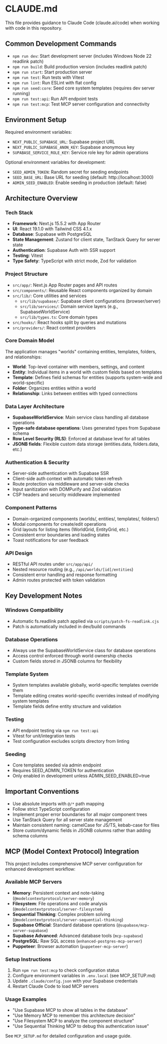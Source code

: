 # CLAUDE.md

This file provides guidance to Claude Code (claude.ai/code) when working with code in this repository.

## Common Development Commands

- `npm run dev`: Start development server (includes Windows Node 22 readlink patch)
- `npm run build`: Build production version (includes readlink patch)
- `npm run start`: Start production server
- `npm run test`: Run tests with Vitest
- `npm run lint`: Run ESLint with flat config
- `npm run seed:core`: Seed core system templates (requires dev server running)
- `npm run test:api`: Run API endpoint tests
- `npm run test:mcp`: Test MCP server configuration and connectivity

## Environment Setup

Required environment variables:
- `NEXT_PUBLIC_SUPABASE_URL`: Supabase project URL
- `NEXT_PUBLIC_SUPABASE_ANON_KEY`: Supabase anonymous key
- `SUPABASE_SERVICE_ROLE_KEY`: Service role key for admin operations

Optional environment variables for development:
- `SEED_ADMIN_TOKEN`: Random secret for seeding endpoints
- `SEED_BASE_URL`: Base URL for seeding (default: http://localhost:3000)
- `ADMIN_SEED_ENABLED`: Enable seeding in production (default: false)

## Architecture Overview

### Tech Stack
- **Framework**: Next.js 15.5.2 with App Router
- **UI**: React 19.1.0 with Tailwind CSS 4.1.x
- **Database**: Supabase with PostgreSQL
- **State Management**: Zustand for client state, TanStack Query for server state
- **Authentication**: Supabase Auth with SSR support
- **Testing**: Vitest
- **Type Safety**: TypeScript with strict mode, Zod for validation

### Project Structure
- `src/app/`: Next.js App Router pages and API routes
- `src/components/`: Reusable React components organized by domain
- `src/lib/`: Core utilities and services
  - `src/lib/supabase/`: Supabase client configurations (browser/server)
  - `src/lib/services/`: Domain service layers (e.g., SupabaseWorldService)
  - `src/lib/types.ts`: Core domain types
- `src/hooks/`: React hooks split by queries and mutations
- `src/providers/`: React context providers

### Core Domain Model
The application manages "worlds" containing entities, templates, folders, and relationships:
- **World**: Top-level container with members, settings, and content
- **Entity**: Individual items in a world with custom fields based on templates
- **Template**: Defines field schemas for entities (supports system-wide and world-specific)
- **Folder**: Organizes entities within a world
- **Relationship**: Links between entities with typed connections

### Data Layer Architecture
- **SupabaseWorldService**: Main service class handling all database operations
- **Type-safe database operations**: Uses generated types from Supabase schema
- **Row Level Security (RLS)**: Enforced at database level for all tables
- **JSONB fields**: Flexible custom data storage (entities.data, folders.data, etc.)

### Authentication & Security
- Server-side authentication with Supabase SSR
- Client-side auth context with automatic token refresh
- Route protection via middleware and server-side checks
- Input sanitization with DOMPurify and Zod validation
- CSP headers and security middleware implemented

### Component Patterns
- Domain-organized components (worlds/, entities/, templates/, folders/)
- Modal components for create/edit operations
- Grid layouts for listing items (WorldGrid, EntityGrid, etc.)
- Consistent error boundaries and loading states
- Toast notifications for user feedback

### API Design
- RESTful API routes under `src/app/api/`
- Nested resource routing (e.g., `/api/worlds/[id]/entities`)
- Consistent error handling and response formatting
- Admin routes protected with token validation

## Key Development Notes

### Windows Compatibility
- Automatic fs.readlink patch applied via `scripts/patch-fs-readlink.cjs`
- Patch is automatically included in dev/build commands

### Database Operations
- Always use the SupabaseWorldService class for database operations
- Access control enforced through world ownership checks
- Custom fields stored in JSONB columns for flexibility

### Template System
- System templates available globally, world-specific templates override them
- Template editing creates world-specific overrides instead of modifying system templates
- Template fields define entity structure and validation

### Testing
- API endpoint testing via `npm run test:api`
- Vitest for unit/integration tests
- Test configuration excludes scripts directory from linting

### Seeding
- Core templates seeded via admin endpoint
- Requires SEED_ADMIN_TOKEN for authentication
- Only enabled in development unless ADMIN_SEED_ENABLED=true

## Important Conventions

- Use absolute imports with `@/*` path mapping
- Follow strict TypeScript configuration
- Implement proper error boundaries for all major component trees
- Use TanStack Query for all server state management
- Maintain consistent naming: camelCase for JS/TS, kebab-case for files
- Store custom/dynamic fields in JSONB columns rather than adding schema columns

## MCP (Model Context Protocol) Integration

This project includes comprehensive MCP server configuration for enhanced development workflow:

### Available MCP Servers
- **Memory**: Persistent context and note-taking (`@modelcontextprotocol/server-memory`)
- **Filesystem**: File operations and code analysis (`@modelcontextprotocol/server-filesystem`) 
- **Sequential Thinking**: Complex problem solving (`@modelcontextprotocol/server-sequential-thinking`)
- **Supabase Official**: Standard database operations (`@supabase/mcp-server-supabase`)
- **Supabase Advanced**: Advanced database tools (`mcp-supabase`)
- **PostgreSQL**: Raw SQL access (`enhanced-postgres-mcp-server`)
- **Puppeteer**: Browser automation (`puppeteer-mcp-server`)

### Setup Instructions
1. Run `npm run test:mcp` to check configuration status
2. Configure environment variables in `.env.local` (see MCP_SETUP.md)
3. Update `.claude/config.json` with your Supabase credentials
4. Restart Claude Code to load MCP servers

### Usage Examples
- "Use Supabase MCP to show all tables in the database"
- "Use Memory MCP to remember this architecture decision"
- "Use Filesystem MCP to analyze the component structure"
- "Use Sequential Thinking MCP to debug this authentication issue"

See `MCP_SETUP.md` for detailed configuration and usage guide.